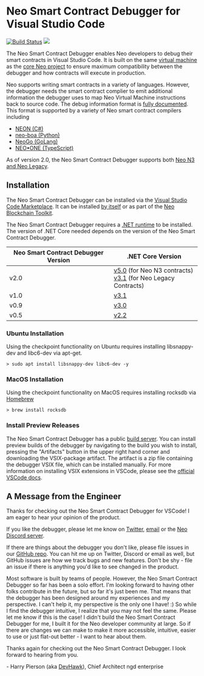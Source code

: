 # Neo Smart Contract Debugger for Visual Studio Code

[![Build Status](https://dev.azure.com/ngdenterprise/Build/_apis/build/status/neo-project.neo-debugger?branchName=master)](https://dev.azure.com/ngdenterprise/Build/_build/latest?definitionId=4&branchName=master)
[![](https://vsmarketplacebadge.apphb.com/version-short/ngd-seattle.neo-contract-debug.svg)](https://marketplace.visualstudio.com/items?itemName=ngd-seattle.neo-contract-debug)


The Neo Smart Contract Debugger enables Neo developers to debug their smart contracts
in Visual Studio Code. It is built on the same [virtual machine](https://github.com/neo-project/neo-vm)
as the [core Neo project](https://github.com/neo-project/neo) to ensure maximum compatibility
between the debugger and how contracts will execute in production.

Neo supports writing smart contracts in a variety of languages. However, the
debugger needs the smart contract complier to emit additional information the
debugger uses to map Neo Virtual Machine instructions back to source code.
The debug information format is [fully documented](https://github.com/ngdseattle/design-notes/blob/master/NDX-DN11%20-%20NEO%20Debug%20Info%20Specification.md#v10-format).
This format is supported by a variety of Neo smart contract compilers including 

* [NEON (C#)](https://github.com/neo-project/neo-devpack-dotnet)
* [neo-boa (Python)](https://github.com/CityOfZion/neo-boa)
* [NeoGo (GoLang)](https://github.com/nspcc-dev/neo-go)
* [NEO•ONE (TypeScript)](https://neo-one.io/)

As of version 2.0, the Neo Smart Contract Debugger supports both 
[Neo N3 and Neo Legacy](https://medium.com/neo-smart-economy/introducing-neo-n3-the-next-evolution-of-the-neo-blockchain-b2960c4def6e).

## Installation

The Neo Smart Contract Debugger can be installed via the
[Visual Studio Code Marketplace](https://marketplace.visualstudio.com/vscode). It can be
installed [by itself](https://marketplace.visualstudio.com/items?itemName=ngd-seattle.neo-contract-debug)
or as part of the [Neo Blockchain Toolkit](https://marketplace.visualstudio.com/items?itemName=ngd-seattle.neo-blockchain-toolkit).

The Neo Smart Contract Debugger requires a [.NET runtime](https://dotnet.microsoft.com/download/dotnet-core)
to be installed. The version of .NET Core needed depends on the version of the Neo
Smart Contract Debugger.

|Neo Smart Contract Debugger Version|.NET Core Version|
|-----------------------------------|-----------------|
| v2.0 | [v5.0](https://dotnet.microsoft.com/download/dotnet/5.0) (for Neo N3 contracts) <br /> [v3.1](https://dotnet.microsoft.com/download/dotnet-core/3.1) (for Neo Legacy Contracts) |
| v1.0 | [v3.1](https://dotnet.microsoft.com/download/dotnet-core/3.1) |
| v0.9 | [v3.0](https://dotnet.microsoft.com/download/dotnet-core/3.0) |
| v0.5 | [v2.2](https://dotnet.microsoft.com/download/dotnet-core/2.2) |

### Ubuntu Installation

Using the checkpoint functionality on Ubuntu requires installing libsnappy-dev and libc6-dev via apt-get.

``` shell
> sudo apt install libsnappy-dev libc6-dev -y
```

### MacOS Installation

Using the checkpoint functionality on MacOS requires installing rocksdb via [Homebrew](https://brew.sh/)

``` shell
> brew install rocksdb
```

### Install Preview Releases

The Neo Smart Contract Debugger has a public [build server](https://dev.azure.com/ngdenterprise/Build/_build?definitionId=4&_a=summary).
You can install preview builds of the debugger by navigating to the build you wish to install,
pressing the "Artifacts" button in the upper right hand corner and downloading the VSIX-package
artifact. The artifact is a zip file containing the debugger VSIX file, which can be installed
manually. For more information on installing VSIX extensions in VSCode, please see the 
[official VSCode docs](https://code.visualstudio.com/docs/editor/extension-gallery#_install-from-a-vsix).

## A Message from the Engineer

Thanks for checking out the Neo Smart Contract Debugger for VSCode!
I am eager to hear your opinion of the product.

If you like the debugger, please let me know on [Twitter](https://twitter.com/devhawk),
[email](mailto:harry@ngdenterprise.com) or the [Neo Discord server](https://discord.gg/G5WEPwC).

If there are things about the debugger you don't like, please file issues in our
[GitHub repo](https://github.com/neo-project/neo-debugger/issues). You can hit me up on
Twitter, Discord or email as well, but GitHub issues are how we track bugs and new
features. Don't be shy - file an issue if there is anything you'd like to see changed
in the product.

Most software is built by teams of people. However, the Neo Smart Contract Debugger
so far has been a solo effort. I'm looking forward to having other folks contribute
in the future, but so far it's just been me. That means that the debugger has been
designed around my experiences and my perspective. I can't help it, my perspective
is the only one I have! :) So while I find the debugger intuitive, I realize that
you may not feel the same. Please let me know if this is the case! I didn't build
the Neo Smart Contract Debugger for me, I built it for the Neo developer community
at large. So if there are changes we can make to make it more accessible, intuitive,
easier to use or just flat-out better - I want to hear about them.

Thanks again for checking out the Neo Smart Contract Debugger. I look forward to
hearing from you.

\- Harry Pierson (aka [DevHawk](http://devhawk.net)), Chief Architect ngd enterprise
